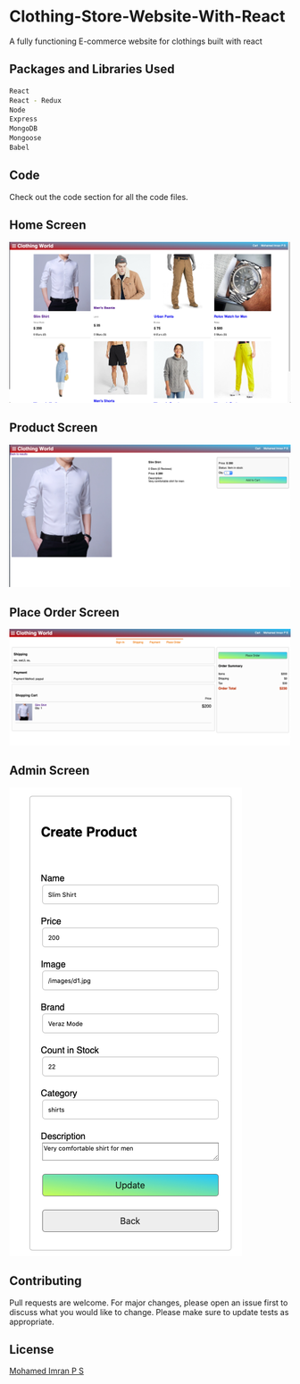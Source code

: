# Clothing-Store-Website-With-React
A fully functioning E-commerce website for clothings built with react

## Packages and Libraries Used
```bash
React
React - Redux
Node 
Express
MongoDB
Mongoose
Babel
```
## Code
Check out the code section for all the code files.


## Home Screen
![](images/Homescreen.png)

## Product Screen
![](images/ProductDetails.png)

## Place Order Screen
![](images/PlaceOrderScreen.png)

## Admin Screen
![](images/AdminEditProductScreen.png)

## Contributing
Pull requests are welcome. For major changes, please open an issue first to discuss what you would like to change.
Please make sure to update tests as appropriate.

## License
[Mohamed Imran P S](https://linkedin.com/in/mohamedimranps)
